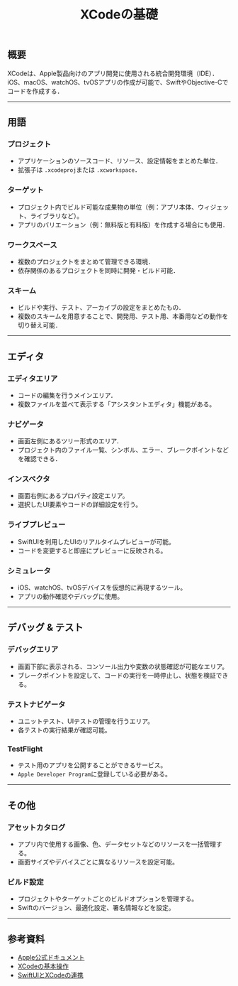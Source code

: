 ﻿---
title: XCodeの基礎
categories: [ Tool, VSCode ]
tags:
  - XCode
---

## 概要

XCodeは、Apple製品向けのアプリ開発に使用される統合開発環境（IDE）．
iOS、macOS、watchOS、tvOSアプリの作成が可能で、SwiftやObjective-Cでコードを作成する．

---

## 用語

### プロジェクト

- アプリケーションのソースコード、リソース、設定情報をまとめた単位．
- 拡張子は `.xcodeproj`または `.xcworkspace`．

### ターゲット

- プロジェクト内でビルド可能な成果物の単位（例：アプリ本体、ウィジェット、ライブラリなど）。
- アプリのバリエーション（例：無料版と有料版）を作成する場合にも使用．

### ワークスペース

- 複数のプロジェクトをまとめて管理できる環境．
- 依存関係のあるプロジェクトを同時に開発・ビルド可能．

### スキーム

- ビルドや実行、テスト、アーカイブの設定をまとめたもの．
- 複数のスキームを用意することで、開発用、テスト用、本番用などの動作を切り替え可能．

---

## エディタ

### エディタエリア

- コードの編集を行うメインエリア．
- 複数ファイルを並べて表示する「アシスタントエディタ」機能がある。

### ナビゲータ

- 画面左側にあるツリー形式のエリア．
- プロジェクト内のファイル一覧、シンボル、エラー、ブレークポイントなどを確認できる．

### インスペクタ

- 画面右側にあるプロパティ設定エリア。
- 選択したUI要素やコードの詳細設定を行う。

### ライブプレビュー

- SwiftUIを利用したUIのリアルタイムプレビューが可能。
- コードを変更すると即座にプレビューに反映される。

### シミュレータ

- iOS、watchOS、tvOSデバイスを仮想的に再現するツール。
- アプリの動作確認やデバッグに使用。

---

## デバッグ & テスト

### デバッグエリア

- 画面下部に表示される、コンソール出力や変数の状態確認が可能なエリア。
- ブレークポイントを設定して、コードの実行を一時停止し、状態を検証できる。

### テストナビゲータ

- ユニットテスト、UIテストの管理を行うエリア。
- 各テストの実行結果が確認可能。

### TestFlight

- テスト用のアプリを公開することができるサービス。
- `Apple Developer Program`に登録している必要がある。

---

## その他

### アセットカタログ

- アプリ内で使用する画像、色、データセットなどのリソースを一括管理する。
- 画面サイズやデバイスごとに異なるリソースを設定可能。

### ビルド設定

- プロジェクトやターゲットごとのビルドオプションを管理する。
- Swiftのバージョン、最適化設定、署名情報などを設定。

---

## 参考資料

- [Apple公式ドキュメント](https://developer.apple.com/documentation/xcode)
- [XCodeの基本操作](https://developer.apple.com/xcode/)
- [SwiftUIとXCodeの連携](https://developer.apple.com/documentation/swiftui)
